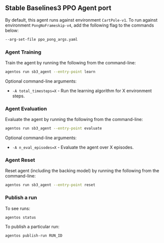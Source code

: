 ## Stable Baselines3 PPO Agent port

By default, this agent runs against environment `CartPole-v1`.  To run against
environment `PongNoFrameskip-v4`, add the following flag to the commands below:

```bash
--arg-set-file ppo_pong_args.yaml
```


### Agent Training

Train the agent by running the following from the command-line:

```bash
agentos run sb3_agent --entry-point learn
```

Optional command-line arguments:

* `-A total_timesteps=X` - Run the learning algorithm for X environment steps.


### Agent Evaluation

Evaluate the agent by running the following from the command-line:

```bash
agentos run sb3_agent --entry-point evaluate
```

Optional command-line arguments:

* `-A n_eval_episodes=X` - Evaluate the agent over X episodes.


### Agent Reset

Reset agent (including the backing model) by running the following from the
command-line:

```bash
agentos run sb3_agent --entry-point reset
```

### Publish a run

To see runs:

```bash
agentos status
```

To publish a particular run:


```bash
agentos publish-run RUN_ID
```
